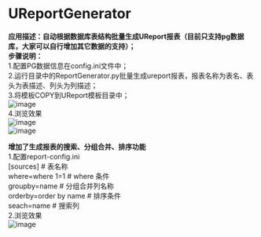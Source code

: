 # UReportGenerator  
**应用描述：自动根据数据库表结构批量生成UReport报表（目前只支持pg数据库，大家可以自行增加其它数据的支持）；**  
**步骤说明：**    
1.配置PG数据信息在config.ini文件中；   
2.运行目录中的ReportGenerator.py批量生成ureport报表，报表名称为表名、表头为表描述、列头为列描述；   
3.将模板COPY到UReport模板目录中；    
![image](https://user-images.githubusercontent.com/49675412/149872221-3860133c-047d-4922-9f7d-8781f36f177c.png)  
4.浏览效果  
![image](https://user-images.githubusercontent.com/49675412/149874630-6b1790a0-915e-4f9a-9e61-e720e0f177ed.png)  
![image](https://user-images.githubusercontent.com/49675412/149875681-f6ccbad3-ca6e-4000-9ba0-97f5d58c3be6.png)  

**增加了生成报表的搜索、分组合并、排序功能**  
1.配置report-config.ini    
[sources]                 # 表名称  
where=where 1=1           # where 条件  
groupby=name              # 分组合并列名称  
orderby=order by name     # 排序条件  
seach=name                # 搜索列  
2.浏览效果  
![image](https://user-images.githubusercontent.com/49675412/150301475-70a57d50-2a9f-4ca0-957e-456529e1d17c.png)



